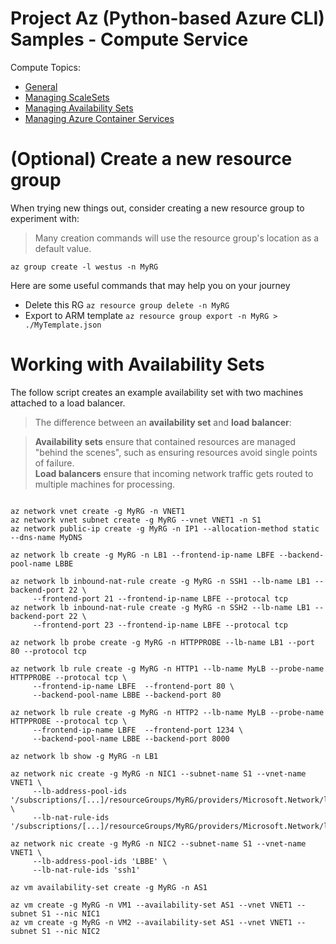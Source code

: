 # Project Az (Python-based Azure CLI) Samples - Compute Service

Compute Topics:
* [General](compute.md)
* [Managing ScaleSets](vmss.md)
* [Managing Availability Sets](availability-set.md)
* [Managing Azure Container Services](container-service.md)

# (Optional) Create a new resource group
When trying new things out, consider creating a new resource group to experiment with:
> Many creation commands will use the resource group's location as a default value.
```
az group create -l westus -n MyRG
```

Here are some useful commands that may help you on your journey
* Delete this RG `az resource group delete -n MyRG`
* Export to ARM template `az resource group export -n MyRG > ./MyTemplate.json`


# Working with Availability Sets

The follow script creates an example availability set with two machines
attached to a load balancer.  
> The difference between an **availability set** and **load balancer**:

>**Availability sets** ensure that contained resources are managed "behind the scenes", such as ensuring resources avoid single points of failure.  
> **Load balancers** ensure
that incoming network traffic gets routed to multiple machines for processing.

```

az network vnet create -g MyRG -n VNET1
az network vnet subnet create -g MyRG --vnet VNET1 -n S1
az network public-ip create -g MyRG -n IP1 --allocation-method static --dns-name MyDNS

az network lb create -g MyRG -n LB1 --frontend-ip-name LBFE --backend-pool-name LBBE

az network lb inbound-nat-rule create -g MyRG -n SSH1 --lb-name LB1 --backend-port 22 \
     --frontend-port 21 --frontend-ip-name LBFE --protocal tcp
az network lb inbound-nat-rule create -g MyRG -n SSH2 --lb-name LB1 --backend-port 22 \
     --frontend-port 23 --frontend-ip-name LBFE --protocal tcp

az network lb probe create -g MyRG -n HTTPPROBE --lb-name LB1 --port 80 --protocol tcp

az network lb rule create -g MyRG -n HTTP1 --lb-name MyLB --probe-name HTTPPROBE --protocal tcp \
     --frontend-ip-name LBFE  --frontend-port 80 \
     --backend-pool-name LBBE --backend-port 80

az network lb rule create -g MyRG -n HTTP2 --lb-name MyLB --probe-name HTTPPROBE --protocal tcp \
     --frontend-ip-name LBFE  --frontend-port 1234 \
     --backend-pool-name LBBE --backend-port 8000

az network lb show -g MyRG -n LB1

az network nic create -g MyRG -n NIC1 --subnet-name S1 --vnet-name VNET1 \
     --lb-address-pool-ids '/subscriptions/[...]/resourceGroups/MyRG/providers/Microsoft.Network/loadBalancers/LB1/backendAddressPools/LBBE' \
     --lb-nat-rule-ids '/subscriptions/[...]/resourceGroups/MyRG/providers/Microsoft.Network/loadBalancers/LB1/inboundNatRules/ssh1'

az network nic create -g MyRG -n NIC2 --subnet-name S1 --vnet-name VNET1 \
     --lb-address-pool-ids 'LBBE' \
     --lb-nat-rule-ids 'ssh1'

az vm availability-set create -g MyRG -n AS1

az vm create -g MyRG -n VM1 --availability-set AS1 --vnet VNET1 --subnet S1 --nic NIC1
az vm create -g MyRG -n VM2 --availability-set AS1 --vnet VNET1 --subnet S1 --nic NIC2

```
